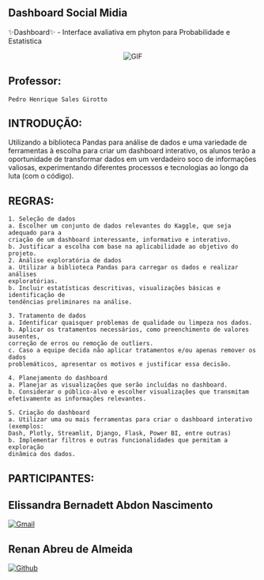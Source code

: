## Dashboard Social Midia

✨Dashboard✨  - Interface avaliativa em phyton para Probabilidade e Estatistica

<p align="center">
  <img src="https://i.gifer.com/7LIV.gif" alt="GIF">
</p>

## Professor: 
    Pedro Henrique Sales Girotto


## INTRODUÇÃO:

  Utilizando a biblioteca Pandas para análise de dados e uma variedade de ferramentas à escolha para criar um dashboard interativo, os alunos terão a oportunidade de transformar dados em um verdadeiro soco de informações valiosas, experimentando diferentes processos e tecnologias ao longo da luta (com o código).

## REGRAS:

    1. Seleção de dados
    a. Escolher um conjunto de dados relevantes do Kaggle, que seja adequado para a
    criação de um dashboard interessante, informativo e interativo.
    b. Justificar a escolha com base na aplicabilidade ao objetivo do projeto.
    2. Análise exploratória de dados
    a. Utilizar a biblioteca Pandas para carregar os dados e realizar análises
    exploratórias.
    b. Incluir estatísticas descritivas, visualizações básicas e identificação de
    tendências preliminares na análise.
    
    3. Tratamento de dados
    a. Identificar quaisquer problemas de qualidade ou limpeza nos dados.
    b. Aplicar os tratamentos necessários, como preenchimento de valores ausentes,
    correção de erros ou remoção de outliers.
    c. Caso a equipe decida não aplicar tratamentos e/ou apenas remover os dados
    problemáticos, apresentar os motivos e justificar essa decisão.
    
    4. Planejamento do dashboard
    a. Planejar as visualizações que serão incluídas no dashboard.
    b. Considerar o público-alvo e escolher visualizações que transmitam
    efetivamente as informações relevantes.
    
    5. Criação do dashboard
    a. Utilizar uma ou mais ferramentas para criar o dashboard interativo (exemplos:
    Dash, Plotly, Streamlit, Django, Flask, Power BI, entre outras)
    b. Implementar filtros e outras funcionalidades que permitam a exploração
    dinâmica dos dados.

## PARTICIPANTES: 

## Elissandra Bernadett Abdon Nascimento

[![Gmail](https://img.shields.io/badge/Gmail-D14836?style=for-the-badge&logo=gmail&logoColor=white)](mailto:)

## Renan Abreu de Almeida

[![Github](https://img.shields.io/badge/GitHub-100000?style=for-the-badge&logo=github&logoColor=white)](https://github.com/RenanAbreu09)
